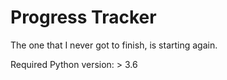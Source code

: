 # Progress Tracker

The one that I never got to finish, is starting again.

Required Python version: > 3.6
